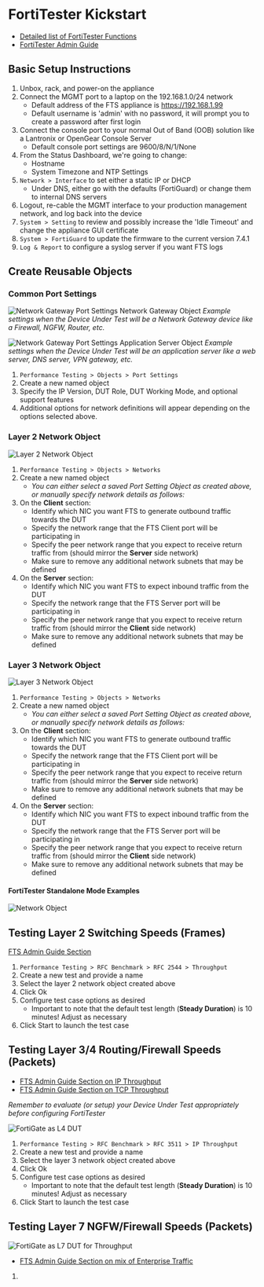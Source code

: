 # FortiTester Kickstart

* [Detailed list of FortiTester Functions](https://docs.fortinet.com/document/fortitester/7.4.1/administration-guide/839782/features-and-benefits)
* [FortiTester Admin Guide](https://docs.fortinet.com/document/fortitester/7.4.1/administration-guide/452052/introduction)

## Basic Setup Instructions

1. Unbox, rack, and power-on the appliance
2. Connect the MGMT port to a laptop on the 192.168.1.0/24 network
    * Default address of the FTS appliance is https://192.168.1.99
    * Default username is 'admin' with no password, it will prompt you to create a password after first login
3. Connect the console port to your normal Out of Band (OOB) solution like a Lantronix or OpenGear Console Server
    * Default console port settings are 9600/8/N/1/None
4. From the Status Dashboard, we're going to change:
    * Hostname
    * System Timezone and NTP Settings
5. `Network > Interface` to set either a static IP or DHCP
    * Under DNS, either go with the defaults (FortiGuard) or change them to internal DNS servers
6. Logout, re-cable the MGMT interface to your production management network, and log back into the device
7. `System > Setting` to review and possibly increase the 'Idle Timeout' and change the appliance GUI certificate
8. `System > FortiGuard` to update the firmware to the current version 7.4.1
9. `Log & Report` to configure a syslog server if you want FTS logs

## Create Reusable Objects

### Common Port Settings

![Network Gateway Port Settings Network Gateway Object](./images/fts_port_ng.png "Example of a Network Gateway as DUT")
_Example settings when the Device Under Test will be a Network Gateway device like a Firewall, NGFW, Router, etc._

![Network Gateway Port Settings Application Server Object](./images/fts_port_app.png "Example of an Application Server as DUT")
_Example settings when the Device Under Test will be an application server like a web server, DNS server, VPN gateway, etc._

1. `Performance Testing > Objects > Port Settings`
2. Create a new named object
3. Specify the IP Version, DUT Role, DUT Working Mode, and optional support features
4. Additional options for network definitions will appear depending on the options selected above.

### Layer 2 Network Object

![Layer 2 Network Object](./images/fts_network2_object.png "Example Layer 2 Network Object")

1. `Performance Testing > Objects > Networks`
2. Create a new named object
    * _You can either select a saved Port Setting Object as created above, or manually specify network details as follows:_
3. On the __Client__ section:
    * Identify which NIC you want FTS to generate outbound traffic towards the DUT
    * Specify the network range that the FTS Client port will be participating in
    * Specify the peer network range that you expect to receive return traffic from (should mirror the __Server__ side network)
    * Make sure to remove any additional network subnets that may be defined
4. On the __Server__ section:
    * Identify which NIC you want FTS to expect inbound traffic from the DUT
    * Specify the network range that the FTS Server port will be participating in
    * Specify the peer network range that you expect to receive return traffic from (should mirror the __Client__ side network)
    * Make sure to remove any additional network subnets that may be defined

### Layer 3 Network Object

![Layer 3 Network Object](./images/fts_network_object.png "Example Layer 3 Network Object")

1. `Performance Testing > Objects > Networks`
2. Create a new named object
    * _You can either select a saved Port Setting Object as created above, or manually specify network details as follows:_
3. On the __Client__ section:
    * Identify which NIC you want FTS to generate outbound traffic towards the DUT
    * Specify the network range that the FTS Client port will be participating in
    * Specify the peer network range that you expect to receive return traffic from (should mirror the __Server__ side network)
    * Make sure to remove any additional network subnets that may be defined
4. On the __Server__ section:
    * Identify which NIC you want FTS to expect inbound traffic from the DUT
    * Specify the network range that the FTS Server port will be participating in
    * Specify the peer network range that you expect to receive return traffic from (should mirror the __Client__ side network)
    * Make sure to remove any additional network subnets that may be defined

#### FortiTester Standalone Mode Examples

![Network Object](./images/fts_standalone.png "Standalone Test Mode")

## Testing Layer 2 Switching Speeds (Frames)

[FTS Admin Guide Section](https://docs.fortinet.com/document/fortitester/7.4.1/administration-guide/703194/starting-an-rfc-2544-throughput-test)

1. `Performance Testing > RFC Benchmark > RFC 2544 > Throughput`
2. Create a new test and provide a name
3. Select the layer 2 network object created above
4. Click Ok
5. Configure test case options as desired
    * Important to note that the default test length (__Steady Duration__) is 10 minutes! Adjust as necessary
6. Click Start to launch the test case

## Testing Layer 3/4 Routing/Firewall Speeds (Packets)

* [FTS Admin Guide Section on IP Throughput](https://docs.fortinet.com/document/fortitester/7.4.1/administration-guide/817370/starting-an-rfc-3511-ip-throughput-test)
* [FTS Admin Guide Section on TCP Throughput](https://docs.fortinet.com/document/fortitester/7.4.1/administration-guide/686336/starting-a-tcp-throughput-test)

_Remember to evaluate (or setup) your Device Under Test appropriately before configuring FortiTester_

![FortiGate as L4 DUT](./images/fts_fgt_layer4.png "FortiGate as DUT for Layer 4 Performance Testing")

1. `Performance Testing > RFC Benchmark > RFC 3511 > IP Throughput`
2. Create a new test and provide a name
3. Select the layer 3 network object created above
4. Click Ok
5. Configure test case options as desired
    * Important to note that the default test length (__Steady Duration__) is 10 minutes! Adjust as necessary
6. Click Start to launch the test case

## Testing Layer 7 NGFW/Firewall Speeds (Packets)

![FortiGate as L7 DUT for Throughput](./images/fts_fgt_layer7.png "FortiGate as DUT for Layer 7 Performance Testing")

* [FTS Admin Guide Section on mix of Enterprise Traffic](https://docs.fortinet.com/document/fortitester/7.4.1/administration-guide/686336/starting-a-tcp-throughput-test)

1. 